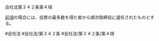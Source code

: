 会社法第３４２条第４項

[前項](会社法＿＿＿＿第３４２条第３項)の場合には、投票の最多数を得た者から順次取締役に選任されたものとする。

#会社法
#会社法/第３４２条
#会社法/第３４２条/第４項
